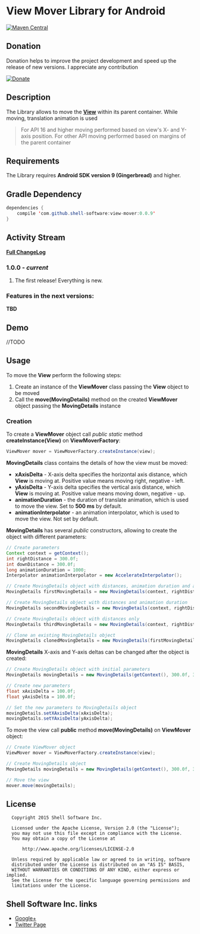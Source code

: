 # View Mover Library for Android

[![Maven Central](https://img.shields.io/maven-central/v/com.github.shell-software/viewmover.svg)](http://search.maven.org/#search|gav|1|g%3A%22com.github.shell-software%22%20AND%20a%3A%22viewmover%22)

## Donation

Donation helps to improve the project development and speed up the release of new versions. I appreciate any contribution

[![Donate](https://www.paypalobjects.com/en_US/i/btn/btn_donate_SM.gif)](https://www.paypal.com/cgi-bin/webscr?cmd=_s-xclick&hosted_button_id=44CVJBPFRKXJL)

## Description

The Library allows to move the [**View**](http://developer.android.com/reference/android/view/View.html) within its parent container. While moving, translation animation is used

> For API 16 and higher moving performed based on view's X- and Y-axis position. For other API moving performed based on margins of the parent container

## Requirements

The Library requires **Android SDK version 9 (Gingerbread)** and higher.

## Gradle Dependency

```java
dependencies {
	compile 'com.github.shell-software:view-mover:0.0.9'
}
```

## Activity Stream

[**Full ChangeLog**](https://github.com/shell-software/view-mover/blob/master/CHANGELOG.md)

### 1.0.0 - *current*

1. The first release! Everything is new.

### Features in the next versions:

**TBD**

## Demo

//TODO

## Usage

To move the **View** perform the following steps:
	
  1. Create an instance of the **ViewMover** class passing the **View** object to be moved
  2. Call the **move(MovingDetails)** method on the created **ViewMover** object passing the **MovingDetails** instance

### Creation

To create a **ViewMover** object call *public static* method **createInstance(View)** on **ViewMoverFactory**:

```java
ViewMover mover = ViewMoverFactory.createInstance(view);
```

**MovingDetails** class contains the details of how the view must be moved:

  * **xAxisDelta** - X-axis delta specifies the horizontal axis distance, which **View** is moving at.
    Positive value means moving right, negative - left.
  * **yAxisDelta** - Y-axis delta specifies the vertical axis distance, which **View** is moving at.
    Positive value means moving down, negative - up.
  * **animationDuration** - the duration of translate animation, which is used to move the view.
    Set to **500 ms** by default.
  * **animationInterpolator** - an animation interpolator, which is used to move the view.
    Not set by default.
	
**MovingDetails** has several *public* constructors, allowing to create the object with different parameters:

```java
// Create parameters
Context context = getContext();
int rightDistance = 300.0f;
int downDistance = 300.0f;
long animationDuration = 1000;
Interpolator animationInterpolator = new AccelerateInterpolator();

// Create MovingDetails object with distances, animation duration and animation interpolator
MovingDetails firstMovingDetails = new MovingDetails(context, rightDistance, upDistance, animationDuration, animationInterpolator);

// Create MovingDetails object with distances and animation duration
MovingDetails secondMovingDetails = new MovingDetails(context, rightDistance, upDistance, animationDuration);

// Create MovingDetails object with distances only
MovingDetails thirdMovingDetails = new MovingDetails(context, rightDistance, upDistance);

// Clone an existing MovingDetails object
MovingDetails clonedMovingDetails = new MovingDetails(firstMovingDetails)
```

**MovingDetails** X-axis and Y-axis deltas can be changed after the object is created:

```java
// Create MovingDetails object with initial parameters
MovingDetails movingDetails = new MovingDetails(getContext(), 300.0f, 300.0f);

// Create new parameters
float xAxisDelta = 100.0f;
float yAxisDelta = 100.0f;

// Set the new parameters to MovingDetails object
movingDetails.setXAxisDelta(xAxisDelta);
movingDetails.setYAxisDelta(yAxisDelta);
```

To move the view call **public** method **move(MovingDetails)** on **ViewMover** object:

```java
// Create ViewMover object
ViewMover mover = ViewMoverFactory.createInstance(view);

// Create MovingDetails object
MovingDetails movingDetails = new MovingDetails(getContext(), 300.0f, 300.0f);

// Move the view
mover.move(movingDetails);
```

## License

```
  Copyright 2015 Shell Software Inc.

  Licensed under the Apache License, Version 2.0 (the "License");
  you may not use this file except in compliance with the License.
  You may obtain a copy of the License at

      http://www.apache.org/licenses/LICENSE-2.0

  Unless required by applicable law or agreed to in writing, software
  distributed under the License is distributed on an "AS IS" BASIS,
  WITHOUT WARRANTIES OR CONDITIONS OF ANY KIND, either express or implied.
  See the License for the specific language governing permissions and
  limitations under the License.
```

## Shell Software Inc. links

* [Google+](https://plus.google.com/112119444427380215269)
* [Twitter Page](https://twitter.com/shell_software)

